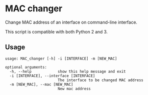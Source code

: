# MAC changer
Change MAC address of an interface on command-line interface.

This script is compatible with both Python 2 and 3.

## Usage
```
usage: MAC_changer [-h] -i [INTERFACE] -m [NEW_MAC]

optional arguments:
  -h, --help            show this help message and exit
  -i [INTERFACE], --interface [INTERFACE]
                        The interface to be changed MAC address
  -m [NEW_MAC], --mac [NEW_MAC]
                        New mac address
```
